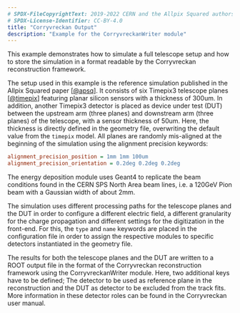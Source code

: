 ```yaml
---
# SPDX-FileCopyrightText: 2019-2022 CERN and the Allpix Squared authors
# SPDX-License-Identifier: CC-BY-4.0
title: "Corryvreckan Output"
description: "Example for the CorryvreckanWriter module"
---
```


This example demonstrates how to simulate a full telescope setup and how to store the simulation in a format readable by the Corryvreckan reconstruction framework.

The setup used in this example is the reference simulation published in the Allpix Squared paper \[[@apsq]\].
It consists of six Timepix3 telescope planes \[[@timepix]\] featuring planar silicon sensors with a thickness of 300um.
In addition, another Timepix3 detector is placed as device under test (DUT) between the upstream arm (three planes) and downstream arm (three planes) of the telescope, with a sensor thickness of 50um.
Here, the thickness is directly defined in the geometry file, overwriting the default value from the `timepix` model.
All planes are randomly mis-aligned at the beginning of the simulation using the alignment precision keywords:

```ini
alignment_precision_position = 1mm 1mm 100um
alignment_precision_orientation = 0.2deg 0.2deg 0.2deg
```

The energy deposition module uses Geant4 to replicate the beam conditions found in the CERN SPS North Area beam lines, i.e. a 120GeV Pion beam with a Gaussian width of about 2mm.

The simulation uses different processing paths for the telescope planes and the DUT in order to configure a different electric field, a different granularity for the charge propagation and different settings for the digitization in the front-end.
For this, the `type` and `name` keywords are placed in the configuration file in order to assign the respective modules to specific detectors instantiated in the geometry file.

The results for both the telescope planes and the DUT are written to a ROOT output file in the format of the Corryvreckan reconstruction framework using the CorryvreckanWriter module. Here, two additional keys have to be defined; The detector to be used as reference plane in the reconstruction and the DUT as detector to be excluded from the track fits. More information in these detector roles can be found in the Corryvreckan user manual.

[@apsq]: https://dx.doi.org/10.1016/j.nima.2018.06.020
[@timepix]: http://dx.doi.org/10.1016/j.nima.2007.08.079
